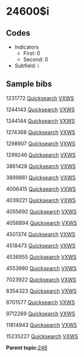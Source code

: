 # 24600$i

## Codes

-   Indicators
    -   First: 0
    -   Second: 0
-   Subfield: i

## Sample bibs

1231772 [Quicksearch](https://search.library.yale.edu/catalog/1231772) [VXWS](http://prodorbis.library.yale.edu:7014/vxws/GetHoldingsService?bibId=1231772)

1244143 [Quicksearch](https://search.library.yale.edu/catalog/1244143) [VXWS](http://prodorbis.library.yale.edu:7014/vxws/GetHoldingsService?bibId=1244143)

1244144 [Quicksearch](https://search.library.yale.edu/catalog/1244144) [VXWS](http://prodorbis.library.yale.edu:7014/vxws/GetHoldingsService?bibId=1244144)

1274368 [Quicksearch](https://search.library.yale.edu/catalog/1274368) [VXWS](http://prodorbis.library.yale.edu:7014/vxws/GetHoldingsService?bibId=1274368)

1298907 [Quicksearch](https://search.library.yale.edu/catalog/1298907) [VXWS](http://prodorbis.library.yale.edu:7014/vxws/GetHoldingsService?bibId=1298907)

1299246 [Quicksearch](https://search.library.yale.edu/catalog/1299246) [VXWS](http://prodorbis.library.yale.edu:7014/vxws/GetHoldingsService?bibId=1299246)

3861428 [Quicksearch](https://search.library.yale.edu/catalog/3861428) [VXWS](http://prodorbis.library.yale.edu:7014/vxws/GetHoldingsService?bibId=3861428)

3899861 [Quicksearch](https://search.library.yale.edu/catalog/3899861) [VXWS](http://prodorbis.library.yale.edu:7014/vxws/GetHoldingsService?bibId=3899861)

4006415 [Quicksearch](https://search.library.yale.edu/catalog/4006415) [VXWS](http://prodorbis.library.yale.edu:7014/vxws/GetHoldingsService?bibId=4006415)

4039221 [Quicksearch](https://search.library.yale.edu/catalog/4039221) [VXWS](http://prodorbis.library.yale.edu:7014/vxws/GetHoldingsService?bibId=4039221)

4055692 [Quicksearch](https://search.library.yale.edu/catalog/4055692) [VXWS](http://prodorbis.library.yale.edu:7014/vxws/GetHoldingsService?bibId=4055692)

4056894 [Quicksearch](https://search.library.yale.edu/catalog/4056894) [VXWS](http://prodorbis.library.yale.edu:7014/vxws/GetHoldingsService?bibId=4056894)

4501374 [Quicksearch](https://search.library.yale.edu/catalog/4501374) [VXWS](http://prodorbis.library.yale.edu:7014/vxws/GetHoldingsService?bibId=4501374)

4518473 [Quicksearch](https://search.library.yale.edu/catalog/4518473) [VXWS](http://prodorbis.library.yale.edu:7014/vxws/GetHoldingsService?bibId=4518473)

4536955 [Quicksearch](https://search.library.yale.edu/catalog/4536955) [VXWS](http://prodorbis.library.yale.edu:7014/vxws/GetHoldingsService?bibId=4536955)

4553980 [Quicksearch](https://search.library.yale.edu/catalog/4553980) [VXWS](http://prodorbis.library.yale.edu:7014/vxws/GetHoldingsService?bibId=4553980)

7023922 [Quicksearch](https://search.library.yale.edu/catalog/7023922) [VXWS](http://prodorbis.library.yale.edu:7014/vxws/GetHoldingsService?bibId=7023922)

8354323 [Quicksearch](https://search.library.yale.edu/catalog/8354323) [VXWS](http://prodorbis.library.yale.edu:7014/vxws/GetHoldingsService?bibId=8354323)

8701577 [Quicksearch](https://search.library.yale.edu/catalog/8701577) [VXWS](http://prodorbis.library.yale.edu:7014/vxws/GetHoldingsService?bibId=8701577)

9712269 [Quicksearch](https://search.library.yale.edu/catalog/9712269) [VXWS](http://prodorbis.library.yale.edu:7014/vxws/GetHoldingsService?bibId=9712269)

11814943 [Quicksearch](https://search.library.yale.edu/catalog/11814943) [VXWS](http://prodorbis.library.yale.edu:7014/vxws/GetHoldingsService?bibId=11814943)

15235227 [Quicksearch](https://search.library.yale.edu/catalog/15235227) [VXWS](http://prodorbis.library.yale.edu:7014/vxws/GetHoldingsService?bibId=15235227)

**Parent topic:**[246](../../tags/246/246.md)

